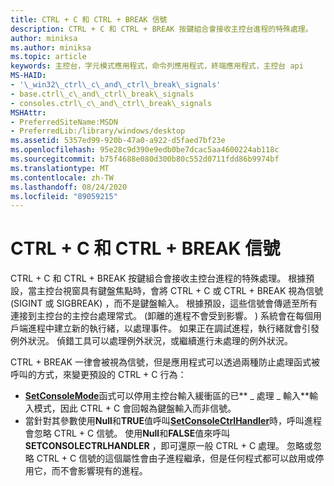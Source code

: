 ```yaml
---
title: CTRL + C 和 CTRL + BREAK 信號
description: CTRL + C 和 CTRL + BREAK 按鍵組合會接收主控台進程的特殊處理。
author: miniksa
ms.author: miniksa
ms.topic: article
keywords: 主控台，字元模式應用程式，命令列應用程式，終端應用程式，主控台 api
MS-HAID:
- '\_win32\_ctrl\_c\_and\_ctrl\_break\_signals'
- base.ctrl\_c\_and\_ctrl\_break\_signals
- consoles.ctrl\_c\_and\_ctrl\_break\_signals
MSHAttr:
- PreferredSiteName:MSDN
- PreferredLib:/library/windows/desktop
ms.assetid: 5357ed99-920b-47a0-a922-d5faed7bf23e
ms.openlocfilehash: 95e28c9d390e9edb0be7dcac5aa4600224ab118c
ms.sourcegitcommit: b75f4688e080d300b80c552d0711fdd86b9974bf
ms.translationtype: MT
ms.contentlocale: zh-TW
ms.lasthandoff: 08/24/2020
ms.locfileid: "89059215"
---
```

# <a name="ctrlc-and-ctrlbreak-signals"></a>CTRL + C 和 CTRL + BREAK 信號


CTRL + C 和 CTRL + BREAK 按鍵組合會接收主控台進程的特殊處理。 根據預設，當主控台視窗具有鍵盤焦點時，會將 CTRL + C 或 CTRL + BREAK 視為信號 (SIGINT 或 SIGBREAK) ，而不是鍵盤輸入。 根據預設，這些信號會傳遞至所有連接到主控台的主控台處理常式。  (卸離的進程不會受到影響。 ) 系統會在每個用戶端進程中建立新的執行緒，以處理事件。 如果正在調試進程，執行緒就會引發例外狀況。 偵錯工具可以處理例外狀況，或繼續進行未處理的例外狀況。

CTRL + BREAK 一律會被視為信號，但是應用程式可以透過兩種防止處理函式被呼叫的方式，來變更預設的 CTRL + C 行為：

- [**SetConsoleMode**](setconsolemode.md)函式可以停用主控台輸入緩衝區的已** \_ 處理 \_ 輸入**輸入模式，因此 CTRL + C 會回報為鍵盤輸入而非信號。
- 當針對其參數使用**Null**和**TRUE**值呼叫[**SetConsoleCtrlHandler**](setconsolectrlhandler.md)時，呼叫進程會忽略 CTRL + C 信號。 使用**Null**和**FALSE**值來呼叫**SETCONSOLECTRLHANDLER** ，即可還原一般 CTRL + C 處理。 忽略或忽略 CTRL + C 信號的這個屬性會由子進程繼承，但是任何程式都可以啟用或停用它，而不會影響現有的進程。

 

 




